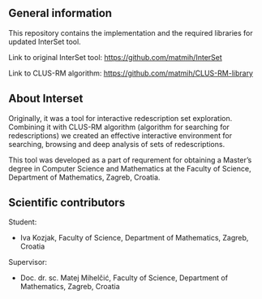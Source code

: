 General information
------------------------------------------------

This repository contains the implementation and the required libraries for updated InterSet tool.  

Link to original InterSet tool: https://github.com/matmih/InterSet

Link to CLUS-RM algorithm: https://github.com/matmih/CLUS-RM-library


About Interset
----------------

Originally, it was a tool for interactive redescription set exploration. Combining it with CLUS-RM algorithm (algorithm for searching for redescriptions) we created an effective interactive environment for searching, browsing and deep analysis of sets of redescriptions. 

This tool was developed as a part of requrement for obtaining a Master’s degree in Computer Science and Mathematics at the Faculty of Science, Department of Mathematics, Zagreb, Croatia.


Scientific contributors
------------------------------

Student: 

- Iva Kozjak, Faculty of Science, Department of Mathematics, Zagreb, Croatia

Supervisor: 

- Doc. dr. sc. Matej Mihelčić, Faculty of Science, Department of Mathematics, Zagreb, Croatia
